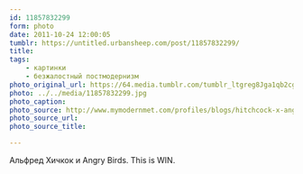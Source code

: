 ```yaml
---
id: 11857832299
form: photo
date: 2011-10-24 12:00:05
tumblr: https://untitled.urbansheep.com/post/11857832299/
title:
tags:
    - картинки
    - безжалостный постмодернизм
photo_original_url: https://64.media.tumblr.com/tumblr_ltgreg8Jga1qb2cg0o1_1280.jpg
photo: ../../media/11857832299.jpg
photo_caption:
photo_source: http://www.mymodernmet.com/profiles/blogs/hitchcock-x-angry-birds-mash-up
photo_source_url:
photo_source_title:

---
```


<p>Альфред Хичкок и Angry Birds. This is WIN.</p>
